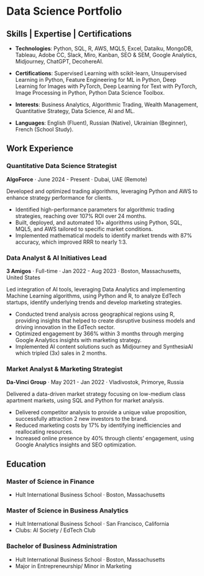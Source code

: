 # Data Science Portfolio

## **Skills | Expertise | Certifications**

- **Technologies**: Python, SQL, R, AWS, MQL5, Excel, Dataiku, MongoDB, Tableau, Adobe CC, Slack, Miro, Kanban, SEO & SEM, Google Analytics, Midjourney, ChatGPT, DecohereAI.

- **Certifications**: Supervised Learning with scikit-learn, Unsupervised Learning in Python, Feature Engineering for ML in Python, Deep Learning for Images with PyTorch, Deep Learning for Text with PyTorch, Image Processing in Python, Python Data Science Toolbox.

- **Interests**: Business Analytics, Algorithmic Trading, Wealth Management, Quantitative Strategy, Data Science, AI and ML.

- **Languages**: English (Fluent), Russian (Native), Ukrainian (Beginner), French (School Study).

## **Work Experience**

### Quantitative Data Science Strategist
**AlgoForce** · 
June 2024 - Present · 
Dubai, UAE (Remote)

Developed and optimized trading algorithms, leveraging Python and AWS to enhance strategy performance for clients.
- Identified high-performance parameters for algorithmic trading strategies, reaching over 107% ROI over 24 months.
- Built, deployed, and automated 10+ algorithms using Python, SQL, MQL5, and AWS tailored to specific market conditions.
- Implemented mathematical models to identify market trends with 87% accuracy, which improved RRR to nearly 1:3.
  

### Data Analyst & AI Initiatives Lead
**3 Amigos** · Full-time · 
Jan 2022 - Aug 2023 · 
Boston, Massachusetts, United States

Led integration of AI tools, leveraging Data Analytics and implementing Machine Learning algorithms, using Python and R, to analyze EdTech startups, identify underlying trends and develop marketing strategies.
- Conducted trend analysis across geographical regions using R, providing insights that helped to create disruptive business
models and driving innovation in the EdTech sector.
- Optimized engagement by 366% within 3 months through merging Google Analytics insights with marketing strategy.
- Implemented AI content solutions such as Midjourney and SynthesiaAI which tripled (3x) sales in 2 months.


### Market Analyst & Marketing Strategist
**Da-Vinci Group** · 
May 2021 - Jan 2022 · 
Vladivostok, Primorye, Russia

Delivered a data-driven market strategy focusing on low-medium class apartment markets, using SQL and Python for market analysis.
- Delivered competitor analysis to provide a unique value proposition, successfully attraction 2 new investors to the brand.
- Reduced marketing costs by 17% by identifying inefficiencies and reallocating resources.
- Increased online presence by 40% through clients’ engagement, using Google Analytics insights and SEO optimization.


## **Education**

### Master of Science in Finance
- Hult International Business School · Boston, Massachusetts

### Master of Science in Business Analytics
- Hult International Business School · San Francisco, California
- Clubs: AI Society / EdTech Club

### Bachelor of Business Administration
- Hult International Business School · Boston, Massachusetts
- Major in Entrepreneurship/ Minor in Marketing

